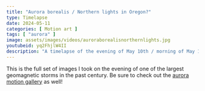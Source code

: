 ```yaml
---
title: "Aurora borealis / Northern lights in Oregon?"
type: Timelapse
date: 2024-05-11
categories: [ Motion art ]
tags: [ "aurora" ]
image: assets/images/videos/auroraborealisnorthernlights.jpg
youtubeid: yq2FhjlW4II
description: "A timelapse of the evening of May 10th / morning of May 11th 2024 after mega-sunspot AR3664 sent a massive x-flare (solar flare) that created a magnetic storm reaching far into the southern latitudes."
---
```


This is the full set of images I took on the evening of one of the largest geomagnetic storms in the past century. Be sure to check out the [aurora motion gallery](https://living-aurora-a-gall.dswgalleries.com/) as well!
